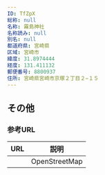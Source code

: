 ```yaml
---
ID: TfZpX
総称: null
名称: 霧島神社
名称読み: null
別名: null
都道府県: 宮崎県
区域: 宮崎市
緯度: 31.8974444
経度: 131.411132
郵便番号: 8800937
住所: 宮崎県宮崎市京塚２丁目２−１５
---
```


## その他

### 参考URL

| URL | 説明          |
| --- | ------------- |
|     | OpenStreetMap |
